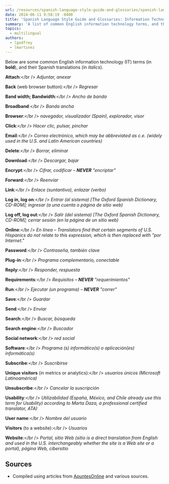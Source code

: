```yaml
---
url: /resources/spanish-language-style-guide-and-glossaries/spanish-language-style-guide-glossaries-information-technology-terms/
date: 2014-06-11 9:58:19 -0400
title: 'Spanish Language Style Guide and Glossaries: Information Technology Terms'
summary: 'A list of common English information technology terms, and their Spanish translations.'
topics:
  - multilingual
authors:
  - lgodfrey
  - lmartinez
---
```


Below are some common English information technology (IT) terms (in **bold**), and their Spanish translations (in _italics_).

**Attach**:</br />
_Adjuntar, anexar_

**Back** (web browser button):</br />
_Regresar_

**Band width; Bandwidth**:</br />
_Ancho de banda_

**Broadband**:</br />
_Banda ancha_

**Browser**:</br />
_navegador, visualizador (Spain), explorador, visor_

**Click**:</br />
_Hacer clic, pulsar, pinchar_

**Email**:</br />
_Correo electrónico, which may be abbreviated as c.e. (widely used in the U.S. and Latin American countries)_

**Delete**:</br />
_Borrar, eliminar_

**Download**:</br />
_Descargar, bajar_

**Encrypt**:</br />
_Cifrar, codificar – **NEVER** "encriptar"_

**Forward**:</br />
_Reenviar_

**Link**:</br />
_Enlace (suntantivo), enlazar (verbo)_

**Log in, log on**:</br />
_Entrar (al sistema) [The Oxford Spanish Dictionary, CD-ROM]; ingresar (a una cuenta o página de sitio web)_

**Log off, log out**:</br />
_Salir (del sistema) [The Oxford Spanish Dictionary, CD-ROM]; cerrar sesión (en la página de un sitio web)_

**Online**:</br />
_En línea – Translators find that certain segments of U.S. Hispanics do not relate to this expression, which is then replaced with "por Internet."_

**Password**:</br />
_Contraseña, también clave_

**Plug-in**:</br />
_Programa complementario, conectable_

**Reply**:</br />
_Responder, respuesta_

**Requirements**:</br />
_Requisitos – **NEVER** "requerimientos"_

**Run**:</br />
_Ejecutar (un programa) – **NEVER** "correr"_

**Save**:</br />
_Guardar_

**Send**:</br />
_Enviar_

**Search**:</br />
_Buscar, búsqueda_

**Search engine**:</br />
_Buscador_

**Social network**:</br />
_red social_

**Software**:</br />
_Programa (s) informático(s) o aplicación(es) informática(s)_

**Subscribe**:</br />
_Suscribirse_

**Unique visitors** (in metrics or analytics):</br />
_usuarios únicos (Microsoft Latinoamérica)_

**Unsubscribe**:</br />
_Cancelar la suscripción_

**Usability**:</br />
_Utilizabilidad (España, México, and Chile already use this term for Usability) according to Marta Daza, a professional certified translator, ATA)_

**User name**:</br />
_Nombre del usuario_

**Visitors** (to a website):</br />
_Usuarios_

**Website**:</br />
_Portal, sitio Web (sitio is a direct translation from English and used in the U.S. interchangeably whether the site is a Web site or a portal), página Web, cibersitio_

## Sources

* Compiled using articles from <a href="http://www.apuntesonline.org/">ApuntesOnline</a> and various sources.
